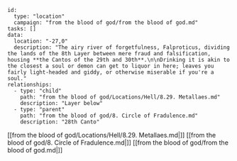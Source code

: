 
```RpgManager4
id: 
  type: "location"
  campaign: "from the blood of god/from the blood of god.md"
tasks: []
data: 
  location: "-27,0"
  description: "The airy river of forgetfulness, Falproticus, dividing the lands of the 8th Layer between mere fraud and falsification, housing **the Cantos of the 29th and 30th**.\n\nDrinking it is akin to the closest a soul or demon can get to liquor in here; leaves you fairly light-headed and giddy, or otherwise miserable if you're a soul."
relationships: 
  - type: "child"
    path: "from the blood of god/Locations/Hell/8.29. Metallaes.md"
    description: "Layer below"
  - type: "parent"
    path: "from the blood of god/8. Circle of Fradulence.md"
    description: "28th Canto"
```

[[from the blood of god/Locations/Hell/8.29. Metallaes.md|]]
[[from the blood of god/8. Circle of Fradulence.md|]]
[[from the blood of god/from the blood of god.md|]]